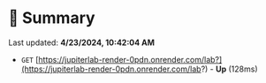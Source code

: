 # 📖 Summary
Last updated: **4/23/2024, 10:42:04 AM**

- `GET` [https://jupiterlab-render-0pdn.onrender.com/lab?](https://jupiterlab-render-0pdn.onrender.com/lab?) - **Up** (128ms)
